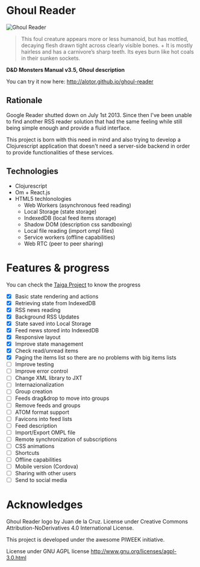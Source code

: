 Ghoul Reader
============
![Ghoul Reader](https://raw.githubusercontent.com/PIWEEK/ghoul-reader/master/src/assets/images/logo400.png)

>This foul creature appears more or less humanoid, but has mottled, decaying flesh drawn tight across clearly visible bones. +
>It is mostly hairless and has a carnivore’s sharp teeth. Its eyes burn like hot coals in their sunken sockets.

**D&D Monsters Manual v3.5, Ghoul description**

You can try it now here: http://alotor.github.io/ghoul-reader

## Rationale

Google Reader shutted down on July 1st 2013. Since then I've been unable to find another RSS reader solution that had the same feeling while still being simple enough and provide a fluid interface.

This project is born with this need in mind and also trying to develop a Clojurescript application that doesn't need a server-side backend in order to provide functionalities of these services.

## Technologies

- Clojurescript
- Om + React.js
- HTML5 techlonologies
  - Web Workers (asynchronous feed reading)
  - Local Storage (state storage)
  - IndexedDB (local feed items storage)
  - Shadow DOM (description css sandboxing)
  - Local file reading (import ompl files)
  - Service workers (offline capabilities)
  - Web RTC (peer to peer sharing)

# Features & progress

You can check the [Taiga Project](https://tree.taiga.io/project/alonsotorres-ghoul-reader/kanban) to know the progress

- [X] Basic state rendering and actions
- [X] Retrieving state from IndexedDB
- [X] RSS news reading
- [X] Background RSS Updates
- [X] State saved into Local Storage
- [X] Feed news stored into IndexedDB
- [X] Responsive layout
- [X] Improve state management
- [X] Check read/unread items
- [X] Paging the items list so there are no problems with big items lists
- [ ] Improve testing
- [ ] Improve error control
- [ ] Change XML library to JXT
- [ ] Internazionalization
- [ ] Group creation
- [ ] Feeds drag&drop to move into groups
- [ ] Remove feeds and groups
- [ ] ATOM format support
- [ ] Favicons into feed lists
- [ ] Feed description
- [ ] Import/Export OMPL file
- [ ] Remote synchronization of subscriptions
- [ ] CSS animations
- [ ] Shortcuts
- [ ] Offline capabilities
- [ ] Mobile version (Cordova)
- [ ] Sharing with other users
- [ ] Send to social media

# Acknowledges

Ghoul Reader logo by Juan de la Cruz. License under Creative Commons Attribution-NoDerivatives 4.0 International License.

This project is developed under the awesome PIWEEK initiative.

License under GNU AGPL license http://www.gnu.org/licenses/agpl-3.0.html
